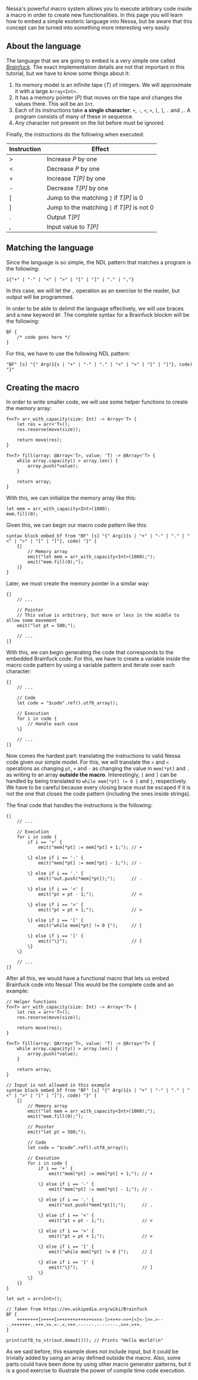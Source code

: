 Nessa's powerful macro system allows you to execute arbitrary code inside a macro in order to create new functionalities. In this page you
will learn how to embed a simple esoteric language into Nessa, but be aware that this concept can be turned into something more interesting
very easily.

## About the language

The language that we are going to embed is a very simple one called [*Brainfuck*](https://esolangs.org/wiki/Brainfuck). The exact implementation
details are not that important in this tutorial, but we have to know some things about it:

1. Its memory model is an infinite tape (*T*) of integers. We will approximate it with a large `Array<Int>`.
2. It has a memory pointer (*P*) that moves on the tape and changes the values there. This will be an `Int`.
3. Each of its instructions take **a single character**: `+`, `-`, `<`, `>`, `[`, `]`, `.` and `,`. A program consists of
   many of these in sequence.
4. Any character not present on the list before must be ignored.

Finally, the instructions do the following when executed:

| Instruction | Effect                                      |
| ----------- | ------------------------------------------- |
| >           | Increase *P* by one                         |
| <           | Decrease *P* by one                         |
| +           | Increase *T[P]* by one                      |
| -           | Decrease *T[P]* by one                      |
| [           | Jump to the matching `]` if *T[P]* is 0     |
| ]           | Jump to the matching `[` if *T[P]* is not 0 |
| .           | Output *T[P]*                               |
| ,           | Input value to *T[P]*                       |

## Matching the language

Since the language is so simple, the NDL pattern that matches a program is the following:

```
1{"+" | "-" | "<" | ">" | "[" | "]" | "." | ","}
```

In this case, we will let the `,` operation as an exercise to the reader, but output will be programmed.

In order to be able to delimit the language effectively, we will use braces and a new keyword `BF`. The
complete syntax for a Brainfuck blockm will be the following:

```
BF {
    /* code goes here */
}
```

For this, we have to use the following NDL pattern:

```
"BF" [s] "{" Arg(1{s | "+" | "-" | "." | "<" | ">" | "[" | "]"}, code) "}"
```

## Creating the macro

In order to write smaller code, we will use some helper functions to create the memory array:

```
fn<T> arr_with_capacity(size: Int) -> Array<'T> {
    let res = arr<'T>();
    res.reserve(move(size));
    
    return move(res);
}

fn<T> fill(array: @Array<'T>, value: 'T) -> @Array<'T> {
    while array.capacity() > array.len() {
        array.push(*value);
    }

    return array;
}
```

With this, we can initialize the memory array like this:

```
let mem = arr_with_capacity<Int>(1000);
mem.fill(0);
```

Given this, we can begin our macro code pattern like this:

```
syntax block embed_bf from "BF" [s] "{" Arg(1{s | "+" | "-" | "." | "<" | ">" | "[" | "]"}, code) "}" {
    {|        
        // Memory array
        emit("let mem = arr_with_capacity<Int>(1000);");
        emit("mem.fill(0);");
    |}
}
```

Later, we must create the memory pointer in a similar way:

```
{|        
    // ...

    // Pointer
    // This value is arbitrary, but more or less in the middle to allow some movement
    emit("let pt = 500;");

    // ...
|}
```

With this, we can begin generating the code that corresponds to the embedded Brainfuck code. For this, we have to
create a variable inside the macro code pattern by using a variable pattern and iterate over each character:

```
{|        
    // ...

    // Code
    let code = "$code".ref().utf8_array();

    // Execution
    for i in code {
        // Handle each case
    \}

    // ...
|}
```

Now comes the hardest part: translating the instructions to valid Nessa code given our simple model. For this, we will translate the
`>` and `<` operations as changing `pt`, `+` and `-` as changing the value in `mem[*pt]` and `.` as writing to an array **outside the macro**.
Interestingly, `[` and `]` can be handled by being translated to `while mem[*pt] != 0 {` and `}`, respectively. We have to be careful
because every closing brace must be escaped if it is not the one that closes the code pattern (including the ones inside strings).

The final code that handles the instructions is the following:

```
{|        
    // ...

    // Execution
    for i in code {
        if i == '+' { 
            emit("mem[*pt] := mem[*pt] + 1;"); // +
        
        \} else if i == '-' {
            emit("mem[*pt] := mem[*pt] - 1;"); // -
        
        \} else if i == '.' {
            emit("out.push(*mem[*pt]);");      // .
        
        \} else if i == '<' {
            emit("pt = pt - 1;");              // <

        \} else if i == '>' {
            emit("pt = pt + 1;");              // >
        
        \} else if i == '[' {
            emit("while mem[*pt] != 0 {");     // [
        
        \} else if i == ']' {
            emit("\}");                        // ]
        \}
    \}

    // ...
|}
```

After all this, we would have a functional macro that lets us embed Brainfuck code into Nessa! This would be the complete code 
and an example:

```
// Helper functions
fn<T> arr_with_capacity(size: Int) -> Array<'T> {
    let res = arr<'T>();
    res.reserve(move(size));
    
    return move(res);
}

fn<T> fill(array: @Array<'T>, value: 'T) -> @Array<'T> {
    while array.capacity() > array.len() {
        array.push(*value);
    }

    return array;
}

// Input is not allowed in this example
syntax block embed_bf from "BF" [s] "{" Arg(1{s | "+" | "-" | "." | "<" | ">" | "[" | "]"}, code) "}" {
    {|        
        // Memory array
        emit("let mem = arr_with_capacity<Int>(1000);");
        emit("mem.fill(0);");
        
        // Pointer
        emit("let pt = 500;");

        // Code
        let code = "$code".ref().utf8_array();

        // Execution
        for i in code {
            if i == '+' { 
                emit("mem[*pt] := mem[*pt] + 1;"); // +
            
            \} else if i == '-' {
                emit("mem[*pt] := mem[*pt] - 1;"); // -
            
            \} else if i == '.' {
                emit("out.push(*mem[*pt]);");      // .
            
            \} else if i == '<' {
                emit("pt = pt - 1;");              // <

            \} else if i == '>' {
                emit("pt = pt + 1;");              // >
            
            \} else if i == '[' {
                emit("while mem[*pt] != 0 {");     // [
            
            \} else if i == ']' {
                emit("\}");                        // ]
            \}
        \}
    |}
}

let out = arr<Int>();

// Taken from https://en.wikipedia.org/wiki/Brainfuck
BF {
    ++++++++[>++++[>++>+++>+++>+<<<<-]>+>+>->>+[<]<-]>>.>---.+++++++..+++.>>.<-.<.+++.------.--------.>>+.>++.
}

print(utf8_to_str(out.demut())); // Prints "Hello World!\n"
```

As we said before, this example does not include input, but it could be trivially added by using an array defined outside
the macro. Also, some parts could have been done by using other macro generator patterns, but it is a good exercise to 
illustrate the power of compile time code execution.